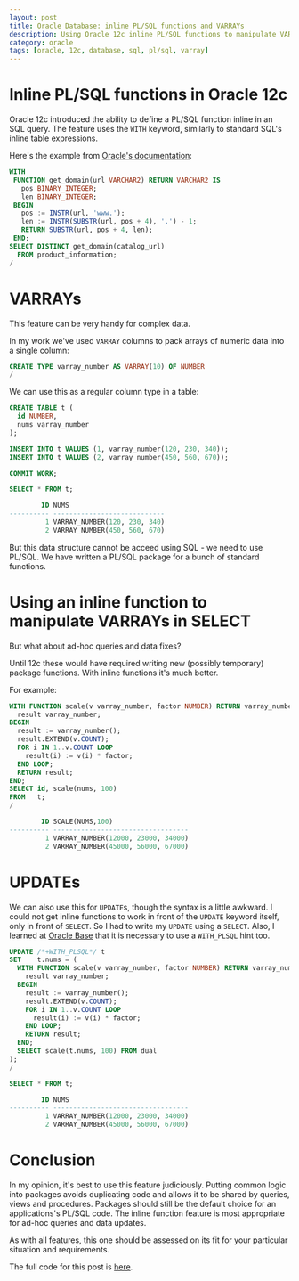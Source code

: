 ```yaml
---
layout: post
title: Oracle Database: inline PL/SQL functions and VARRAYs
description: Using Oracle 12c inline PL/SQL functions to manipulate VARRAYs.
category: oracle
tags: [oracle, 12c, database, sql, pl/sql, varray]
---
```


# Inline PL/SQL functions in Oracle 12c

Oracle 12c introduced the ability to define a PL/SQL function inline in an SQL query.
The feature uses the `WITH` keyword, similarly to standard SQL's inline table expressions.

Here's the example from [Oracle's documentation](https://docs.oracle.com/database/121/SQLRF/statements_10002.htm#BABJFIDC):

``` sql
WITH
 FUNCTION get_domain(url VARCHAR2) RETURN VARCHAR2 IS
   pos BINARY_INTEGER;
   len BINARY_INTEGER;
 BEGIN
   pos := INSTR(url, 'www.');
   len := INSTR(SUBSTR(url, pos + 4), '.') - 1;
   RETURN SUBSTR(url, pos + 4, len);
 END;
SELECT DISTINCT get_domain(catalog_url)
  FROM product_information;
/
```

# VARRAYs

This feature can be very handy for complex data.

In my work we've used `VARRAY` columns to pack arrays of numeric data into a single column:

``` sql
CREATE TYPE varray_number AS VARRAY(10) OF NUMBER
/
```

We can use this as a regular column type in a table:

``` sql
CREATE TABLE t (
  id NUMBER,
  nums varray_number
);

INSERT INTO t VALUES (1, varray_number(120, 230, 340));
INSERT INTO t VALUES (2, varray_number(450, 560, 670));

COMMIT WORK;

SELECT * FROM t;

        ID NUMS
---------- ----------------------------
         1 VARRAY_NUMBER(120, 230, 340)
         2 VARRAY_NUMBER(450, 560, 670)
```

But this data structure cannot be acceed using SQL - we need to use PL/SQL.
We have written a PL/SQL package for a bunch of standard functions.

# Using an inline function to manipulate VARRAYs in SELECT

But what about ad-hoc queries and data fixes?

Until 12c these would have required writing new (possibly temporary) package functions.
With inline functions it's much better.

For example:

``` sql
WITH FUNCTION scale(v varray_number, factor NUMBER) RETURN varray_number IS
  result varray_number;
BEGIN
  result := varray_number();
  result.EXTEND(v.COUNT);
  FOR i IN 1..v.COUNT LOOP
    result(i) := v(i) * factor;
  END LOOP;
  RETURN result;
END;
SELECT id, scale(nums, 100)
FROM   t;
/

        ID SCALE(NUMS,100)
---------- ----------------------------------
         1 VARRAY_NUMBER(12000, 23000, 34000)
         2 VARRAY_NUMBER(45000, 56000, 67000)
```

# UPDATEs

We can also use this for `UPDATE`s, though the syntax is a little awkward.
I could not get inline functions to work in front of the `UPDATE` keyword itself, only in front of `SELECT`.
So I had to write my `UPDATE` using a `SELECT`.
Also, I learned at [Oracle Base](https://oracle-base.com/articles/12c/with-clause-enhancements-12cr1) that it is necessary to use a `WITH_PLSQL` hint too.

``` sql
UPDATE /*+WITH_PLSQL*/ t
SET    t.nums = (
  WITH FUNCTION scale(v varray_number, factor NUMBER) RETURN varray_number IS
    result varray_number;
  BEGIN
    result := varray_number();
    result.EXTEND(v.COUNT);
    FOR i IN 1..v.COUNT LOOP
      result(i) := v(i) * factor;
    END LOOP;
    RETURN result;
  END;
  SELECT scale(t.nums, 100) FROM dual
);
/

SELECT * FROM t;

        ID NUMS
---------- ----------------------------------
         1 VARRAY_NUMBER(12000, 23000, 34000)
         2 VARRAY_NUMBER(45000, 56000, 67000)
```

# Conclusion

In my opinion, it's best to use this feature judiciously.
Putting common logic into packages avoids duplicating code and allows it to be shared by queries, views and procedures.
Packages should still be the default choice for an applications's PL/SQL code.
The inline function feature is most appropriate for ad-hoc queries and data updates.

As with all features, this one should be assessed on its fit for your particular situation and requirements.

The full code for this post is [here](/code/2018-05-11/varray.sql).
